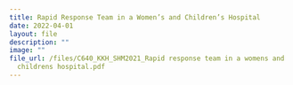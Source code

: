 ```yaml
---
title: Rapid Response Team in a Women’s and Children’s Hospital
date: 2022-04-01
layout: file
description: ""
image: ""
file_url: /files/C640_​KKH_SHM2021_​Rapid response team in a womens and
  childrens hospital.pdf
---
```


